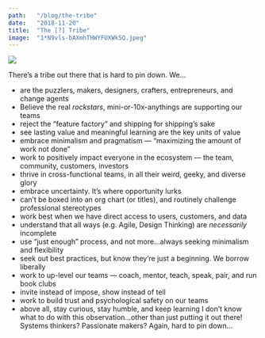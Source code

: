 ```yaml
---
path:	"/blog/the-tribe"
date:	"2018-11-20"
title:	"The [?] Tribe"
image:	"1*N9vls-bAXmhTHWYFUXWk5Q.jpeg"
---
```


![](/images/1*N9vls-bAXmhTHWYFUXWk5Q.jpeg)

There’s a tribe out there that is hard to pin down. We…

* are the puzzlers, makers, designers, crafters, entrepreneurs, and change agents
* Believe the real *rockstars*, mini-or-10x-anythings are supporting our teams
* reject the “feature factory” and shipping for shipping’s sake
* see lasting value and meaningful learning are the key units of value
* embrace minimalism and pragmatism — “maximizing the amount of work not done”
* work to positively impact everyone in the ecosystem — the team, community, customers, investors
* thrive in cross-functional teams, in all their weird, geeky, and diverse glory
* embrace uncertainty. It’s where opportunity lurks
* can’t be boxed into an org chart (or titles), and routinely challenge professional stereotypes
* work best when we have direct access to users, customers, and data
* understand that all ways (e.g. Agile, Design Thinking) are *necessarily* incomplete
* use “just enough” process, and not more…always seeking minimalism and flexibility
* seek out best practices, but know they’re just a beginning. We borrow liberally
* work to up-level our teams — coach, mentor, teach, speak, pair, and run book clubs
* invite instead of impose, show instead of tell
* work to build trust and psychological safety on our teams
* above all, stay curious, stay humble, and keep learning
I don’t know what to do with this observation…other than just putting it out there! Systems thinkers? Passionate makers? Again, hard to pin down…

